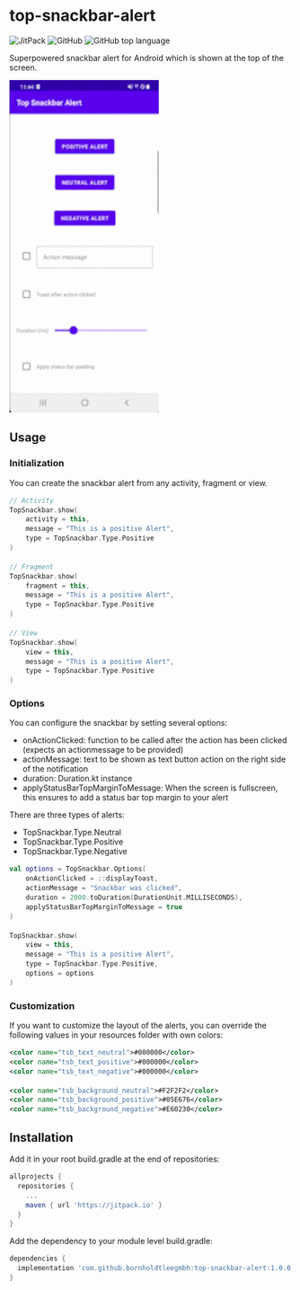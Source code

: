 # top-snackbar-alert

![JitPack](https://img.shields.io/jitpack/version/com.github.bornholdtleegmbh/top-snackbar-alert?color=%23cdb83&style=for-the-badge)
![GitHub](https://img.shields.io/github/license/bornholdtleegmbh/top-snackbar-alert?color=%230087ff&style=for-the-badge)
![GitHub top language](https://img.shields.io/github/languages/top/bornholdtleegmbh/top-snackbar-alert?color=%23875dff&style=for-the-badge)

Superpowered snackbar alert for Android which is shown at the top of the screen.

<img src="top_snackbar_demo.gif" width="266" height="592"/>

## Usage

### Initialization

You can create the snackbar alert from any activity, fragment or view.

```kotlin
// Activity
TopSnackbar.show(
    activity = this,
    message = "This is a positive Alert",
    type = TopSnackbar.Type.Positive
)

// Fragment
TopSnackbar.show(
    fragment = this,
    message = "This is a positive Alert",
    type = TopSnackbar.Type.Positive
)

// View
TopSnackbar.show(
    view = this,
    message = "This is a positive Alert",
    type = TopSnackbar.Type.Positive
)
```

### Options

You can configure the snackbar by setting several options:
- onActionClicked: function to be called after the action has been clicked (expects an actionmessage to be provided)
- actionMessage: text to be shown as text button action on the right side of the notification
- duration: Duration.kt instance 
- applyStatusBarTopMarginToMessage: When the screen is fullscreen, this ensures to add a status bar top margin to your alert

There are three types of alerts:
- TopSnackbar.Type.Neutral
- TopSnackbar.Type.Positive
- TopSnackbar.Type.Negative

```kotlin
val options = TopSnackbar.Options(
    onActionClicked = ::displayToast,
    actionMessage = "Snackbar was clicked",
    duration = 2000.toDuration(DurationUnit.MILLISECONDS),
    applyStatusBarTopMarginToMessage = true
)

TopSnackbar.show(
    view = this,
    message = "This is a positive Alert",
    type = TopSnackbar.Type.Positive,
    options = options
)
```

### Customization

If you want to customize the layout of the alerts, you can override the following values in your resources folder with own colors:

```xml
<color name="tsb_text_neutral">#000000</color>
<color name="tsb_text_positive">#000000</color>
<color name="tsb_text_negative">#000000</color>

<color name="tsb_background_neutral">#F2F2F2</color>
<color name="tsb_background_positive">#05E676</color>
<color name="tsb_background_negative">#E60230</color>
```

## Installation

Add it in your root build.gradle at the end of repositories:
```gradle
allprojects {
  repositories {
    ...
    maven { url 'https://jitpack.io' }
  }
}
```

Add the dependency to your module level build.gradle:
```gradle
dependencies {
  implementation 'com.github.bornholdtleegmbh:top-snackbar-alert:1.0.0'
}
```
